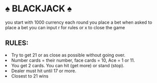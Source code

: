 <h1>♠️ BLACKJACK ♠️</h1>
<p>you start with 1000 currency                      
each round you place a bet 
when asked to place a bet you can input r for rules or x to close the game</p>
<h2>RULES:</h2>
<li>
<ls>Try to get 21 or as close as possible without going over.</li></ls>
<li>Number cards = their number, face cards = 10, Ace = 1 or 11.</li>
<li>You get 2 cards. You can hit (get more) or stand (stop).</li>
<li>Dealer must hit until 17 or more.</li>
<li>Closest to 21 wins</li></p>
